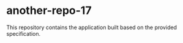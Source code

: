 # another-repo-17

This repository contains the application built based on the provided specification.